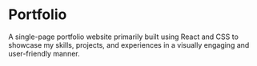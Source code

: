 # Portfolio
A single-page portfolio website primarily built using React and CSS to showcase my skills, projects, and experiences in a visually engaging and user-friendly manner.
